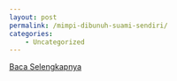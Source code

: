 ```yaml
---
layout: post
permalink: /mimpi-dibunuh-suami-sendiri/
categories:
    - Uncategorized
---
```


[Baca Selengkapnya](/06)